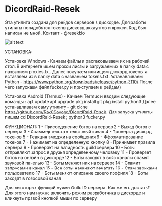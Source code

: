 # DicordRaid-Resek

Эта утилита создана для рейдов серверов в дискорде. Для работы утилиты понадобятся токены дискорд аккаунтов и прокси. Код был написан не мной. Контакт - @resekbio

![alt text](https://i.postimg.cc/JhVzQ475/15-01-2024-134616.jpg)

УСТАНОВКА:

Установка Windows - Качаем файлы и распаковываем их на рабочий стол. 
В интернете ищем прокси листы и загружаем их в папку data с названием proxies.txt. 
Далее покупаем или ищем дискорд токены и вставляем их в папку data с названием tokens.txt. 
Устанавливаем Python - https://www.python.org/downloads/release/python-3110/
После чего запускаем файл fucker.py и приступаем к рейдам)

Установка Android (Termux) - Качаем Termux и вводим следующие команды : 
apt update 
apt upgrade 
pkg install git 
pkg install python3
Далее устанавливаем саму утилиту - git clone https://github.com/Rax0Savage/DicordRaid-Resek. 
Для запуска утилиты пишем cd DiscordRaid-Resek ; python3 fucker.py

ФУНКЦИОНАЛ:
1 - Присоеденение ботов на сервер
2 - Выход ботов с сервера
3 - Спаммер текста в текстовый канал
4 - Проверка дискорд токенов
5 - Реакция эмоджи на сообщения
6 - Фформатирование токенов
7 - Нажимает на определенную кнопку
8 - Принимает правила сервера
9 - Проверяет на валидность guild сервера
10 - Боты отправляют запрос в друзья определенному человеку
11 - Проверяет ботов на онлайн в дискорде
12 - Боты заходят в войс канал и спамят звуковой панелью
13 - Боты меняют ник на сервере
14 - Спамит запросами в канал
15 - Все боты начинают печатать
16 - Спам звонками пользователю
17 - Боты меняют описание своего профиля
18 - Боты заходят в голосовой канал

Для некоторых функций нужен Guild ID сервера. Как же его достать?
Для этого нам нужно включить режим разработчика в дискорде и кликнуть правой кнопкой мыши по серверу.

